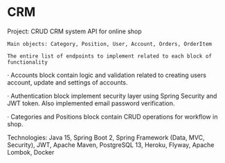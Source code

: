 # CRM
Project: CRUD CRM system API for online shop

	Main objects: Category, Position, User, Account, Orders, OrderItem

	The entire list of endpoints to implement related to each block of functionality 
	
·     Accounts block contain logic and validation related to creating users account, update and settings of accounts.

·     Authentication block implement security layer using Spring Security and JWT token. Also implemented email password verification.

·     Categories and Positions block contain CRUD operations for workflow in shop.

Technologies:
Java 15, Spring Boot 2, Spring Framework (Data, MVC, Security), JWT, Apache Maven, PostgreSQL 13, Heroku,   Flyway, Apache Lombok, Docker
